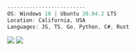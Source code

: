 ```ts
-------------------------
OS: Windows 10 | Ubuntu 20.04.2 LTS
Location: California, USA
Languages: JS, TS, Go, Python, C#, Rust
```

![](https://github-readme-stats.vercel.app/api?username=ericarthurc&show_icons=true&theme=tokyonight&line_height=27)
![](https://github-readme-stats.vercel.app/api/top-langs/?username=ericarthurc&hide=css,java,html&theme=tokyonight)

